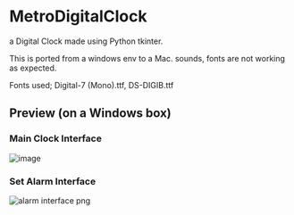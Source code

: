 # MetroDigitalClock
a Digital Clock made using Python tkinter.

This is ported from a windows env to a Mac. sounds, fonts are not working as expected. 

Fonts used; Digital-7 (Mono).ttf, DS-DIGIB.ttf


## Preview (on a Windows box)

### Main Clock Interface
![image](https://user-images.githubusercontent.com/70215958/195934656-7b17761b-7cc3-458b-83ff-b5ee0ae2da73.png)

### Set Alarm Interface
![alarm interface png](https://user-images.githubusercontent.com/70215958/195934378-41305b6c-43b2-47c9-a6ac-5dab8e9750c9.jpg)
